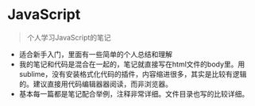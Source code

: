 # JavaScript
> 个人学习JavaScript的笔记

- 适合新手入门，里面有一些简单的个人总结和理解 
- 我的笔记和代码是混合在一起的，笔记就直接写在html文件的body里。用sublime，没有安装格式化代码的插件，内容缩进很多，其实是比较有逻辑的。建议直接用代码编辑器器阅读，而非浏览器。
- 基本每一篇都是笔记配合举例，注释非常详细。文件目录也写的比较详细。

